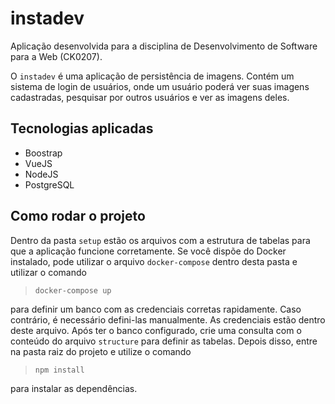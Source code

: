 # instadev

Aplicação desenvolvida para a disciplina de Desenvolvimento de Software para a Web (CK0207).

O `instadev` é uma aplicação de persistência de imagens. Contém um sistema de login de usuários, onde um usuário poderá ver suas imagens cadastradas, pesquisar por outros usuários e ver as imagens deles.

## Tecnologias aplicadas
* Boostrap
* VueJS
* NodeJS
* PostgreSQL


## Como rodar o projeto
Dentro da pasta `setup` estão os arquivos com a estrutura de tabelas para que a aplicação funcione corretamente. Se você dispõe do Docker instalado, pode utilizar o arquivo `docker-compose` dentro desta pasta e utilizar o comando

>`docker-compose up`

para definir um banco com as credenciais corretas rapidamente. Caso contrário, é necessário defini-las manualmente. As credenciais estão dentro deste arquivo.
Após ter o banco configurado, crie uma consulta com o conteúdo do arquivo `structure` para definir as tabelas.
Depois disso, entre na pasta raiz do projeto e utilize o comando

>`npm install`

para instalar as dependências.